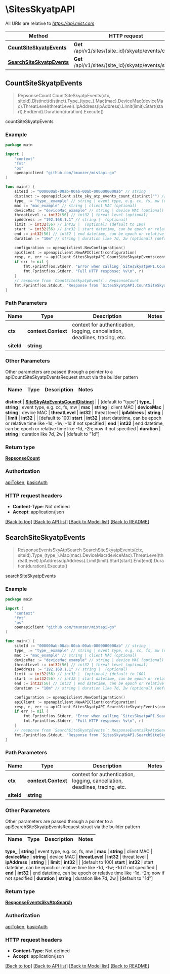 # \SitesSkyatpAPI

All URIs are relative to *https://api.mist.com*

Method | HTTP request | Description
------------- | ------------- | -------------
[**CountSiteSkyatpEvents**](SitesSkyatpAPI.md#CountSiteSkyatpEvents) | **Get** /api/v1/sites/{site_id}/skyatp/events/count | countSiteSkyatpEvents
[**SearchSiteSkyatpEvents**](SitesSkyatpAPI.md#SearchSiteSkyatpEvents) | **Get** /api/v1/sites/{site_id}/skyatp/events/search | searchSiteSkyatpEvents



## CountSiteSkyatpEvents

> RepsonseCount CountSiteSkyatpEvents(ctx, siteId).Distinct(distinct).Type_(type_).Mac(mac).DeviceMac(deviceMac).ThreatLevel(threatLevel).IpAddress(ipAddress).Limit(limit).Start(start).End(end).Duration(duration).Execute()

countSiteSkyatpEvents



### Example

```go
package main

import (
	"context"
	"fmt"
	"os"
	openapiclient "github.com/tmunzer/mistapi-go"
)

func main() {
	siteId := "000000ab-00ab-00ab-00ab-0000000000ab" // string | 
	distinct := openapiclient.site_sky_atp_events_count_distinct("") // SiteSkyAtpEventsCountDistinct |  (optional) (default to "type")
	type_ := "type__example" // string | event type, e.g. cc, fs, mw (optional)
	mac := "mac_example" // string | client MAC (optional)
	deviceMac := "deviceMac_example" // string | device MAC (optional)
	threatLevel := int32(56) // int32 | threat level (optional)
	ipAddress := "192.168.1.1" // string |  (optional)
	limit := int32(56) // int32 |  (optional) (default to 100)
	start := int32(56) // int32 | start datetime, can be epoch or relative time like -1d, -1w; -1d if not specified (optional)
	end := int32(56) // int32 | end datetime, can be epoch or relative time like -1d, -2h; now if not specified (optional)
	duration := "10m" // string | duration like 7d, 2w (optional) (default to "1d")

	configuration := openapiclient.NewConfiguration()
	apiClient := openapiclient.NewAPIClient(configuration)
	resp, r, err := apiClient.SitesSkyatpAPI.CountSiteSkyatpEvents(context.Background(), siteId).Distinct(distinct).Type_(type_).Mac(mac).DeviceMac(deviceMac).ThreatLevel(threatLevel).IpAddress(ipAddress).Limit(limit).Start(start).End(end).Duration(duration).Execute()
	if err != nil {
		fmt.Fprintf(os.Stderr, "Error when calling `SitesSkyatpAPI.CountSiteSkyatpEvents``: %v\n", err)
		fmt.Fprintf(os.Stderr, "Full HTTP response: %v\n", r)
	}
	// response from `CountSiteSkyatpEvents`: RepsonseCount
	fmt.Fprintf(os.Stdout, "Response from `SitesSkyatpAPI.CountSiteSkyatpEvents`: %v\n", resp)
}
```

### Path Parameters


Name | Type | Description  | Notes
------------- | ------------- | ------------- | -------------
**ctx** | **context.Context** | context for authentication, logging, cancellation, deadlines, tracing, etc.
**siteId** | **string** |  | 

### Other Parameters

Other parameters are passed through a pointer to a apiCountSiteSkyatpEventsRequest struct via the builder pattern


Name | Type | Description  | Notes
------------- | ------------- | ------------- | -------------

 **distinct** | [**SiteSkyAtpEventsCountDistinct**](SiteSkyAtpEventsCountDistinct.md) |  | [default to &quot;type&quot;]
 **type_** | **string** | event type, e.g. cc, fs, mw | 
 **mac** | **string** | client MAC | 
 **deviceMac** | **string** | device MAC | 
 **threatLevel** | **int32** | threat level | 
 **ipAddress** | **string** |  | 
 **limit** | **int32** |  | [default to 100]
 **start** | **int32** | start datetime, can be epoch or relative time like -1d, -1w; -1d if not specified | 
 **end** | **int32** | end datetime, can be epoch or relative time like -1d, -2h; now if not specified | 
 **duration** | **string** | duration like 7d, 2w | [default to &quot;1d&quot;]

### Return type

[**RepsonseCount**](RepsonseCount.md)

### Authorization

[apiToken](../README.md#apiToken), [basicAuth](../README.md#basicAuth)

### HTTP request headers

- **Content-Type**: Not defined
- **Accept**: application/json

[[Back to top]](#) [[Back to API list]](../README.md#documentation-for-api-endpoints)
[[Back to Model list]](../README.md#documentation-for-models)
[[Back to README]](../README.md)


## SearchSiteSkyatpEvents

> ResponseEventsSkyAtpSearch SearchSiteSkyatpEvents(ctx, siteId).Type_(type_).Mac(mac).DeviceMac(deviceMac).ThreatLevel(threatLevel).IpAddress(ipAddress).Limit(limit).Start(start).End(end).Duration(duration).Execute()

searchSiteSkyatpEvents



### Example

```go
package main

import (
	"context"
	"fmt"
	"os"
	openapiclient "github.com/tmunzer/mistapi-go"
)

func main() {
	siteId := "000000ab-00ab-00ab-00ab-0000000000ab" // string | 
	type_ := "type__example" // string | event type, e.g. cc, fs, mw (optional)
	mac := "mac_example" // string | client MAC (optional)
	deviceMac := "deviceMac_example" // string | device MAC (optional)
	threatLevel := int32(56) // int32 | threat level (optional)
	ipAddress := "192.168.1.1" // string |  (optional)
	limit := int32(56) // int32 |  (optional) (default to 100)
	start := int32(56) // int32 | start datetime, can be epoch or relative time like -1d, -1w; -1d if not specified (optional)
	end := int32(56) // int32 | end datetime, can be epoch or relative time like -1d, -2h; now if not specified (optional)
	duration := "10m" // string | duration like 7d, 2w (optional) (default to "1d")

	configuration := openapiclient.NewConfiguration()
	apiClient := openapiclient.NewAPIClient(configuration)
	resp, r, err := apiClient.SitesSkyatpAPI.SearchSiteSkyatpEvents(context.Background(), siteId).Type_(type_).Mac(mac).DeviceMac(deviceMac).ThreatLevel(threatLevel).IpAddress(ipAddress).Limit(limit).Start(start).End(end).Duration(duration).Execute()
	if err != nil {
		fmt.Fprintf(os.Stderr, "Error when calling `SitesSkyatpAPI.SearchSiteSkyatpEvents``: %v\n", err)
		fmt.Fprintf(os.Stderr, "Full HTTP response: %v\n", r)
	}
	// response from `SearchSiteSkyatpEvents`: ResponseEventsSkyAtpSearch
	fmt.Fprintf(os.Stdout, "Response from `SitesSkyatpAPI.SearchSiteSkyatpEvents`: %v\n", resp)
}
```

### Path Parameters


Name | Type | Description  | Notes
------------- | ------------- | ------------- | -------------
**ctx** | **context.Context** | context for authentication, logging, cancellation, deadlines, tracing, etc.
**siteId** | **string** |  | 

### Other Parameters

Other parameters are passed through a pointer to a apiSearchSiteSkyatpEventsRequest struct via the builder pattern


Name | Type | Description  | Notes
------------- | ------------- | ------------- | -------------

 **type_** | **string** | event type, e.g. cc, fs, mw | 
 **mac** | **string** | client MAC | 
 **deviceMac** | **string** | device MAC | 
 **threatLevel** | **int32** | threat level | 
 **ipAddress** | **string** |  | 
 **limit** | **int32** |  | [default to 100]
 **start** | **int32** | start datetime, can be epoch or relative time like -1d, -1w; -1d if not specified | 
 **end** | **int32** | end datetime, can be epoch or relative time like -1d, -2h; now if not specified | 
 **duration** | **string** | duration like 7d, 2w | [default to &quot;1d&quot;]

### Return type

[**ResponseEventsSkyAtpSearch**](ResponseEventsSkyAtpSearch.md)

### Authorization

[apiToken](../README.md#apiToken), [basicAuth](../README.md#basicAuth)

### HTTP request headers

- **Content-Type**: Not defined
- **Accept**: application/json

[[Back to top]](#) [[Back to API list]](../README.md#documentation-for-api-endpoints)
[[Back to Model list]](../README.md#documentation-for-models)
[[Back to README]](../README.md)

